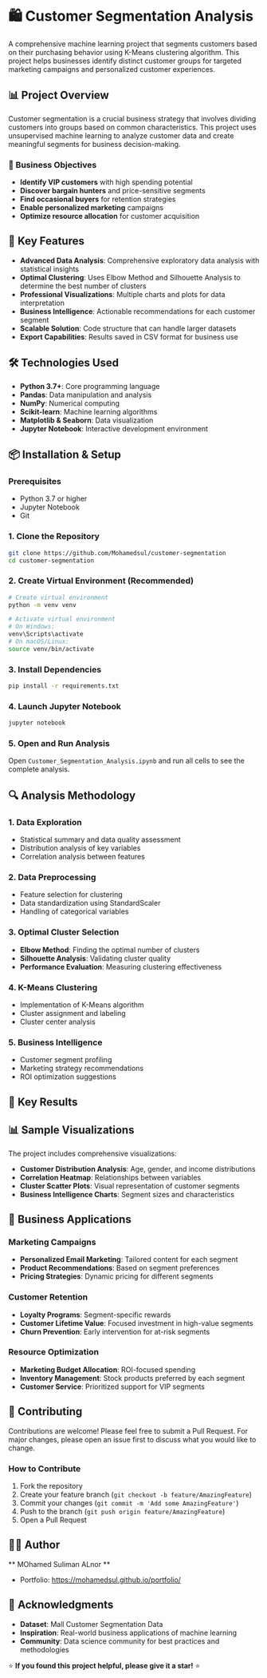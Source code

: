 # 🛍️ Customer Segmentation Analysis

A comprehensive machine learning project that segments customers based on their purchasing behavior using K-Means clustering algorithm. This project helps businesses identify distinct customer groups for targeted marketing campaigns and personalized customer experiences.

## 📊 Project Overview

Customer segmentation is a crucial business strategy that involves dividing customers into groups based on common characteristics. This project uses unsupervised machine learning to analyze customer data and create meaningful segments for business decision-making.

### 🎯 Business Objectives
- **Identify VIP customers** with high spending potential
- **Discover bargain hunters** and price-sensitive segments  
- **Find occasional buyers** for retention strategies
- **Enable personalized marketing** campaigns
- **Optimize resource allocation** for customer acquisition

## 🚀 Key Features

- **Advanced Data Analysis**: Comprehensive exploratory data analysis with statistical insights
- **Optimal Clustering**: Uses Elbow Method and Silhouette Analysis to determine the best number of clusters
- **Professional Visualizations**: Multiple charts and plots for data interpretation
- **Business Intelligence**: Actionable recommendations for each customer segment
- **Scalable Solution**: Code structure that can handle larger datasets
- **Export Capabilities**: Results saved in CSV format for business use


## 🛠️ Technologies Used

- **Python 3.7+**: Core programming language
- **Pandas**: Data manipulation and analysis
- **NumPy**: Numerical computing
- **Scikit-learn**: Machine learning algorithms
- **Matplotlib & Seaborn**: Data visualization
- **Jupyter Notebook**: Interactive development environment

## 📦 Installation & Setup

### Prerequisites
- Python 3.7 or higher
- Jupyter Notebook
- Git

### 1. Clone the Repository
```bash
git clone https://github.com/Mohamedsul/customer-segmentation
cd customer-segmentation
```

### 2. Create Virtual Environment (Recommended)
```bash
# Create virtual environment
python -m venv venv

# Activate virtual environment
# On Windows:
venv\Scripts\activate
# On macOS/Linux:
source venv/bin/activate
```

### 3. Install Dependencies
```bash
pip install -r requirements.txt
```

### 4. Launch Jupyter Notebook
```bash
jupyter notebook
```

### 5. Open and Run Analysis
Open `Customer_Segmentation_Analysis.ipynb` and run all cells to see the complete analysis.



## 🔍 Analysis Methodology

### 1. **Data Exploration**
- Statistical summary and data quality assessment
- Distribution analysis of key variables
- Correlation analysis between features

### 2. **Data Preprocessing** 
- Feature selection for clustering
- Data standardization using StandardScaler
- Handling of categorical variables

### 3. **Optimal Cluster Selection**
- **Elbow Method**: Finding the optimal number of clusters
- **Silhouette Analysis**: Validating cluster quality
- **Performance Evaluation**: Measuring clustering effectiveness

### 4. **K-Means Clustering**
- Implementation of K-Means algorithm
- Cluster assignment and labeling
- Cluster center analysis

### 5. **Business Intelligence**
- Customer segment profiling
- Marketing strategy recommendations
- ROI optimization suggestions

## 🎯 Key Results

## 📊 Sample Visualizations

The project includes comprehensive visualizations:

- **Customer Distribution Analysis**: Age, gender, and income distributions
- **Correlation Heatmap**: Relationships between variables
- **Cluster Scatter Plots**: Visual representation of customer segments
- **Business Intelligence Charts**: Segment sizes and characteristics

## 💼 Business Applications

### Marketing Campaigns
- **Personalized Email Marketing**: Tailored content for each segment
- **Product Recommendations**: Based on segment preferences
- **Pricing Strategies**: Dynamic pricing for different segments

### Customer Retention
- **Loyalty Programs**: Segment-specific rewards
- **Customer Lifetime Value**: Focused investment in high-value segments
- **Churn Prevention**: Early intervention for at-risk segments

### Resource Optimization
- **Marketing Budget Allocation**: ROI-focused spending
- **Inventory Management**: Stock products preferred by each segment
- **Customer Service**: Prioritized support for VIP segments


## 🤝 Contributing

Contributions are welcome! Please feel free to submit a Pull Request. For major changes, please open an issue first to discuss what you would like to change.

### How to Contribute
1. Fork the repository
2. Create your feature branch (`git checkout -b feature/AmazingFeature`)
3. Commit your changes (`git commit -m 'Add some AmazingFeature'`)
4. Push to the branch (`git push origin feature/AmazingFeature`)
5. Open a Pull Request


## 👨‍💻 Author

** MOhamed Suliman ALnor **
- Portfolio: https://mohamedsul.github.io/portfolio/

## 🙏 Acknowledgments

- **Dataset**: Mall Customer Segmentation Data
- **Inspiration**: Real-world business applications of machine learning
- **Community**: Data science community for best practices and methodologies



⭐ **If you found this project helpful, please give it a star!** ⭐
